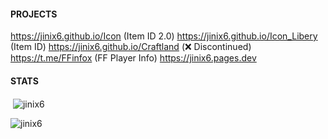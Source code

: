 #### PROJECTS
https://jinix6.github.io/Icon (Item ID 2.0)
https://jinix6.github.io/Icon_Libery (Item ID)
https://jinix6.github.io/Craftland (❌ Discontinued)
https://t.me/FFinfox (FF Player Info)
https://jinix6.pages.dev
#### STATS
<p>&nbsp;<img align="center" src="https://github-readme-stats.vercel.app/api?username=jinix6&show_icons=true&locale=en" alt="jinix6" /></p>

<p><img align="center" src="https://github-readme-streak-stats.herokuapp.com/?user=jinix6&" alt="jinix6" /></p>
